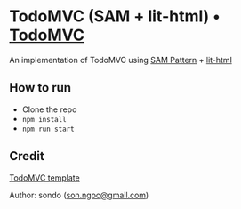 # TodoMVC (SAM + lit-html) • [TodoMVC](http://todomvc.com)

An implementation of TodoMVC using [SAM Pattern](http://sam.js.org/) + [lit-html](https://github.com/PolymerLabs/lit-html)

## How to run
- Clone the repo
- `npm install`
- `npm run start`

## Credit

[TodoMVC template](https://github.com/tastejs/todomvc-app-template)

Author: sondo (son.ngoc@gmail.com)
